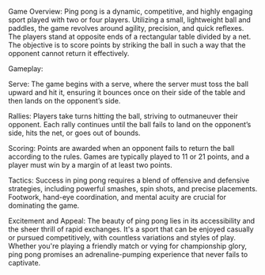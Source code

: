 Game Overview:
Ping pong is a dynamic, competitive, and highly engaging sport played with two or four players. Utilizing a small, lightweight ball and paddles, the game revolves around agility, precision, and quick reflexes. The players stand at opposite ends of a rectangular table divided by a net. The objective is to score points by striking the ball in such a way that the opponent cannot return it effectively.

Gameplay:

Serve: The game begins with a serve, where the server must toss the ball upward and hit it, ensuring it bounces once on their side of the table and then lands on the opponent’s side.

Rallies: Players take turns hitting the ball, striving to outmaneuver their opponent. Each rally continues until the ball fails to land on the opponent’s side, hits the net, or goes out of bounds.

Scoring: Points are awarded when an opponent fails to return the ball according to the rules. Games are typically played to 11 or 21 points, and a player must win by a margin of at least two points.

Tactics: Success in ping pong requires a blend of offensive and defensive strategies, including powerful smashes, spin shots, and precise placements. Footwork, hand-eye coordination, and mental acuity are crucial for dominating the game.

Excitement and Appeal: The beauty of ping pong lies in its accessibility and the sheer thrill of rapid exchanges. It's a sport that can be enjoyed casually or pursued competitively, with countless variations and styles of play. Whether you're playing a friendly match or vying for championship glory, ping pong promises an adrenaline-pumping experience that never fails to captivate.

